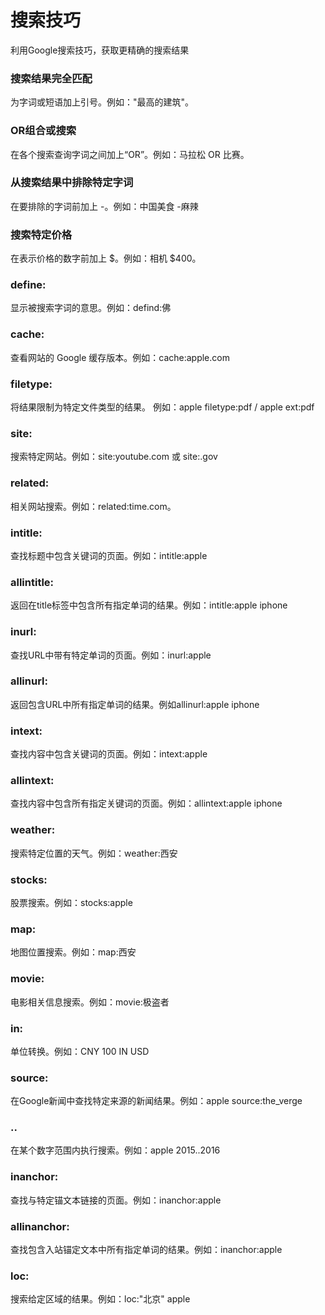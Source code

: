 # 搜索技巧
利用Google搜索技巧，获取更精确的搜索结果

### 搜索结果完全匹配
为字词或短语加上引号。例如："最高的建筑"。

### OR组合或搜索
在各个搜索查询字词之间加上“OR”。例如：马拉松 OR 比赛。

### 从搜索结果中排除特定字词
在要排除的字词前加上 -。例如：中国美食 -麻辣

### 搜索特定价格
在表示价格的数字前加上 $。例如：相机 $400。

### define:
显示被搜索字词的意思。例如：defind:佛

### cache:
查看网站的 Google 缓存版本。例如：cache:apple.com

### filetype:
将结果限制为特定文件类型的结果。 例如：apple filetype:pdf / apple ext:pdf

### site:
搜索特定网站。例如：site:youtube.com 或 site:.gov

### related:
相关网站搜索。例如：related:time.com。

### intitle:
查找标题中包含关键词的页面。例如：intitle:apple

### allintitle:
返回在title标签中包含所有指定单词的结果。例如：intitle:apple iphone

### inurl:
查找URL中带有特定单词的页面。例如：inurl:apple

### allinurl:
返回包含URL中所有指定单词的结果。例如allinurl:apple iphone

### intext:
查找内容中包含关键词的页面。例如：intext:apple

### allintext:
查找内容中包含所有指定关键词的页面。例如：allintext:apple iphone

### weather:
搜索特定位置的天气。例如：weather:西安

### stocks:
股票搜索。例如：stocks:apple

### map:
地图位置搜索。例如：map:西安

### movie:
电影相关信息搜索。例如：movie:极盗者

### in:
单位转换。例如：CNY 100 IN USD

### source:
在Google新闻中查找特定来源的新闻结果。例如：apple source:the_verge

### ..
在某个数字范围内执行搜索。例如：apple 2015..2016

### inanchor:
查找与特定锚文本链接的页面。例如：inanchor:apple

### allinanchor:
查找包含入站锚定文本中所有指定单词的结果。例如：inanchor:apple

### loc:
搜索给定区域的结果。例如：loc:"北京" apple
